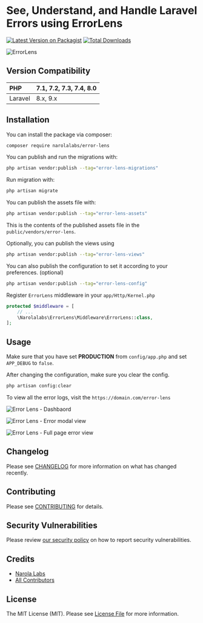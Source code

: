 # See, Understand, and Handle Laravel Errors using ErrorLens

[![Latest Version on Packagist](https://img.shields.io/packagist/v/narolalabs/error-lens.svg?style=flat-square)](https://packagist.org/packages/narolalabs/error-lens)
[![Total Downloads](https://img.shields.io/packagist/dt/narolalabs/error-lens.svg?style=flat-square)](https://packagist.org/packages/narolalabs/error-lens)

![ErrorLens](https://github.com/narolalabs/error-lens/assets/143481636/8ff8f140-6dc7-406e-b060-986914886cc1)


## Version Compatibility

 PHP      | 7.1, 7.2, 7.3, 7.4, 8.0  |
:---------|--------------------------|
Laravel   | 8.x, 9.x                 |

## Installation

You can install the package via composer:

```bash
composer require narolalabs/error-lens
```

You can publish and run the migrations with:

```bash
php artisan vendor:publish --tag="error-lens-migrations"
```

Run migration with:
```bash
php artisan migrate
```

You can publish the assets file with:

```bash
php artisan vendor:publish --tag="error-lens-assets"
```

This is the contents of the published assets file in the `public/vendors/error-lens`.

Optionally, you can publish the views using

```bash
php artisan vendor:publish --tag="error-lens-views"
```

You can also publish the configuration to set it according to your preferences. (optional)

```bash
php artisan vendor:publish --tag="error-lens-config"
```

Register `ErrorLens` middleware in your `app/Http/Kernel.php`

```php
protected $middleware = [
    // ...
    \Narolalabs\ErrorLens\Middleware\ErrorLens::class,
];
```

## Usage

Make sure that you have set **PRODUCTION** from `config/app.php` and set `APP_DEBUG` to `false`.

After changing the configuration, make sure you clear the config.

```bash
php artisan config:clear
```

To view all the error logs, visit the `https://domain.com/error-lens`

![Error Lens - Dashbaord](https://github.com/narolalabs/error-lens/assets/143481636/54c1c0f0-a988-4754-9631-981bd485464e)

![Error Lens - Error modal view](https://github.com/narolalabs/error-lens/assets/143481636/d4a938fe-ff2f-4ee7-93bc-dffce50ccd35)

![Error Lens - Full page error view](https://github.com/narolalabs/error-lens/assets/143481636/cf078de5-1435-4896-9c78-c2a5336f4e17)

## Changelog

Please see [CHANGELOG](CHANGELOG.md) for more information on what has changed recently.

## Contributing

Please see [CONTRIBUTING](CONTRIBUTING.md) for details.

## Security Vulnerabilities

Please review [our security policy](../../security/policy) on how to report security vulnerabilities.

## Credits

- [Narola Labs](https://github.com/narolalabs)
- [All Contributors](../../contributors)

## License

The MIT License (MIT). Please see [License File](LICENSE.md) for more information.
